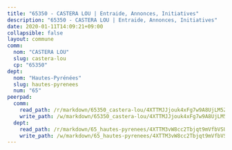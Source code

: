 ```yaml
---
title: "65350 - CASTERA LOU | Entraide, Annonces, Initiatives"
description: "65350 - CASTERA LOU | Entraide, Annonces, Initiatives"
date: 2020-01-11T14:09:21+09:00
collapsible: false
layout: commune
comm:
  nom: "CASTERA LOU"
  slug: castera-lou
  cp: "65350"
dept:
  nom: "Hautes-Pyrénées"
  slug: hautes-pyrenees
  num: "65"
peerpad:
  comm:
    read_path: /r/markdown/65350_castera-lou/4XTTMJJjouk4xFg7w9A8UjLM5ZYBHJBoYnVksoJHio61FVA52
    write_path: /w/markdown/65350_castera-lou/4XTTMJJjouk4xFg7w9A8UjLM5ZYBHJBoYnVksoJHio61FVA52-K3TgUJqh8vWtmcrqprs1YBm3YduJo2xDcZToZajTJ8jFhCuc9S4o7edAZR1DUEHux8vdQjKLMsihoRV2imLmKBhWtoeWMuywBv28m7CzQhvVKVByh9bZrnVu1EUjPPk31Wcz7s5W
  dept:
    read_path: /r/markdown/65_hautes-pyrenees/4XTTM3vW8cc2Tbjqt9mVfbVSUAH9xcwMWwsa1QeVP8NGfSkcB
    write_path: /w/markdown/65_hautes-pyrenees/4XTTM3vW8cc2Tbjqt9mVfbVSUAH9xcwMWwsa1QeVP8NGfSkcB-K3TgUqbbY3e2f1nwkc2f5oyooSxMX2yEPZpefEfNGN9gz2f93N7m2m16knqkAcf6sotdkJTGbpadMfCys9Hd3fKkct3QjCYdABrJRdWBg5xiz9szhAcPe3CZzoUDF2f8sKWAtKWj
---
```


